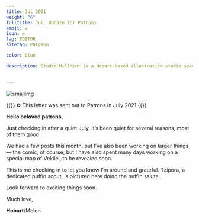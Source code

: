 ```yaml
---
title: Jul 2021
weight: "6"
fulltitle: Jul. Update for Patrons
emoji: ✉
icon: ✉️
tag: EDITOR
sitetag: Patreon

color: blue

description: Studio MillMint is a Hobart-based illustration studio specialising in utopian fiction.

 
---
```


![smallimg](/images/mastheads/letters/5.jpg)

{{<note>}}
✿ This letter was sent out to Patrons in July 2021
{{</note>}}

**Hello beloved patrons**,

Just checking in after a quiet July. It’s been quiet for several reasons, most of them good.

We had a few posts this month, but I’ve also been working on larger things — the comic, of course, but I have also spent many days working on a special map of Vekllei, to be revealed soon.

This is me checking in to let you know I’m around and grateful. Tzipora, a dedicated puffin scout, is pictured here doing the puffin salute.

Look forward to exciting things soon.

Much love,

**Hobart**/Melon
